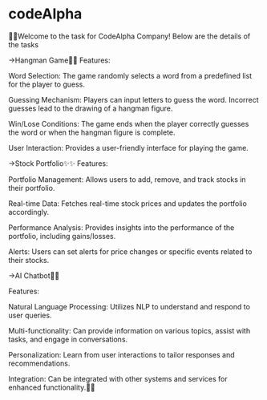 # codeAlpha

🚀🚀Welcome to the task for CodeAlpha Company! Below are the details of the tasks

->Hangman Game🤳🤳
Features:

Word Selection: The game randomly selects a word from a predefined list for the player to guess.

Guessing Mechanism: Players can input letters to guess the word. Incorrect guesses lead to the drawing of a hangman figure.

Win/Lose Conditions: The game ends when the player correctly guesses the word or when the hangman figure is complete.

User Interaction: Provides a user-friendly interface for playing the game.

->Stock Portfolio✨✨
Features:

Portfolio Management: Allows users to add, remove, and track stocks in their portfolio.

Real-time Data: Fetches real-time stock prices and updates the portfolio accordingly.

Performance Analysis: Provides insights into the performance of the portfolio, including gains/losses.

Alerts: Users can set alerts for price changes or specific events related to their stocks.

->AI Chatbot🎁🎁

Features:

Natural Language Processing: Utilizes NLP to understand and respond to user queries.

Multi-functionality: Can provide information on various topics, assist with tasks, and engage in conversations.

Personalization: Learn from user interactions to tailor responses and recommendations.

Integration: Can be integrated with other systems and services for enhanced functionality.🚀🚀
